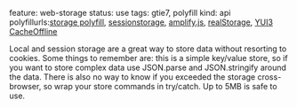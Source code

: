 feature: web-storage
status: use
tags: gtie7, polyfill
kind: api
polyfillurls:[storage polyfill](https://gist.github.com/350433),
[sessionstorage](http://code.google.com/p/sessionstorage/),
[amplify.js](http://amplifyjs.com/), [realStorage](http://code.google.com/p/realstorage/), [YUI3 CacheOffline](http://yuilibrary.com/yui/docs/cache/#offline)

Local and session storage are a great way to store data without resorting to cookies. Some things to remember are: this is a simple key/value store, so if you want to store complex data use JSON.parse and JSON.stringify around the data. There is also no way to know if you exceeded the storage cross-browser, so wrap your store commands in try/catch. Up to 5MB is safe to use.